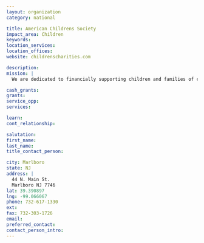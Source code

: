 ```yaml
---
layout: organization
category: national

title: American Childrens Society
impact_area: Children
keywords: 
location_services: 
location_offices: 
website: childrenscharities.com

description: 
mission: |
  We are dedicated to financially supporting children and families of children diagnosed with Cancer and other life threatening diseases as well as extending to the community a support system by providing a caring resource in which temporary and timely assistance is given to children and their families who find themselves in need of clothing, food, and emergency assistance. As needs change, we are there to develop and implement new programs to help today's youth. We are here to listen to and learn what their changing needs are. We will support, offer guidance, and assist all of the young people, for they will soon be our future.

cash_grants: 
grants: 
service_opp: 
services: 

learn: 
cont_relationship: 

salutation: 
first_name: 
last_name: 
title_contact_person: 

city: Marlboro
state: NJ
address: |
  44 N. Main St.  
  Marlboro NJ 7746
lat: 39.390897
lng: -99.066067
phone: 732-617-1330
ext: 
fax: 732-303-1726
email: 
preferred_contact: 
contact_person_intro: 
---
```

